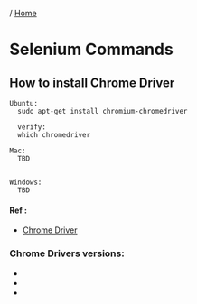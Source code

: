 / [Home](index.md)

# Selenium Commands



## How to install Chrome Driver
```
Ubuntu:
  sudo apt-get install chromium-chromedriver

  verify:
  which chromedriver

Mac:
  TBD


Windows:
  TBD

```

#### Ref :

  * [Chrome Driver](https://askubuntu.com/questions/539498/where-does-chromedriver-install-to)


### Chrome Drivers versions:
* [](https://googlechromelabs.github.io/chrome-for-testing/known-good-versions-with-downloads.json)
* [](https://googlechromelabs.github.io/chrome-for-testing/)
* [](https://googlechromelabs.github.io/chrome-for-testing/known-good-versions-with-downloads.json)